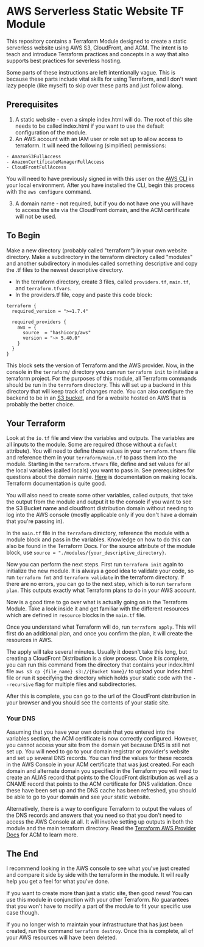 # AWS Serverless Static Website TF Module
This repository contains a Terraform Module designed to create a static serverless website using AWS S3, CloudFront, and ACM. The intent is to teach and introduce Terraform practices and concepts in a way that also supports best practices for severless hosting. 

Some parts of these instructions are left intentionally vague. This is because these parts include vital skills for using Terraform, and I don't want lazy people (like myself) to skip over these parts and just follow along. 

## Prerequisites

1. A static website - even a simple index.html will do. The root of this site needs to be called index.html if you want to use the default configuration of the module.
2. An AWS account with an IAM user or role set up to allow access to terraform. It will need the following (simplified) permissions:

```
- AmazonS3FullAccess
- AmazonCertificateManagerFullAccess
- CloudFrontFullAccess
```
You will need to have previously signed in with this user on the [AWS CLI](https://docs.aws.amazon.com/cli/latest/userguide/getting-started-install.html) in your local environment. After you have installed the CLI, begin this process with the `aws configure` command.

3. A domain name - not required, but if you do not have one you will have to access the site via the CloudFront domain, and the ACM certificate will not be used.

## To Begin

Make a new directory (probably called "terraform") in your own website directory. Make a subdirectory in the terraform directory called "modules" and another subdirectory in modules called something descriptive and copy the .tf files to the newest descriptive directory.
- In the terraform directory, create 3 files, called `providers.tf`, `main.tf`, and `terraform.tfvars`.
- In the providers.tf file, copy and paste this code block:


```
terraform {
  required_version = ">=1.7.4"

  required_providers {
    aws = {
      source  = "hashicorp/aws"
      version = "~> 5.40.0"
    }
  }
}

```

This block sets the version of Terraform and the AWS provider.
Now, in the console in the `terraform/` directory you can run `terraform init` to initialize a terraform project. For the purposes of this module, all Terraform commands should be run in the `terraform` directory. This will set up a backend in this directory that will keep track of changes made. You can also configure the backend to be in an [S3 bucket](https://developer.hashicorp.com/terraform/language/settings/backends/configuration), and for a website hosted on AWS that is probably the better choice. 

## Your Terraform
Look at the `io.tf` file and view the variables and outputs. The variables are all inputs to the module. Some are required (those without a `default` attribute). You will need to define these values in your `terraform.tfvars` file and reference them in your `terraform/main.tf` to pass them into the module. 
Starting in the `terraform.tfvars` file, define and set values for all the local variables (called locals) you want to pass in. See prerequisites for questions about the domain name. [Here](https://developer.hashicorp.com/terraform/language/values/variables) is documentation on making locals. Terraform documentation is quite good.

You will also need to create some other variables, called outputs, that take the output from the module and output it to the console if you want to see the S3 Bucket name and cloudfront distribution domain without needing to log into the AWS console (mostly applicable only if you don't have a domain that you're passing in). 

In the `main.tf` file in the `terraform` directory, reference the module with a module block and pass in the variables. Knowledge on how to do this can also be found in the Terraform Docs. For the source attribute of the module block, use `source = "./modules/{your_descriptive_directory}`.

Now you can perform the next steps. First run `terraform init` again to initialize the new module. It is always a good idea to validate your code, so run `terraform fmt` and `terraform validate` in the terraform directory. If there are no errors, you can go to the next step, which is to run `terraform plan`. This outputs exactly what Terraform plans to do in your AWS account. 

Now is a good time to go over what is actually going on in the Terraform Module. Take a look inside it and get familiar with the different resources which are defined in `resource` blocks in the `main.tf` file.

Once you understand what Terraform will do, run `terraform apply`. This will first do an additional plan, and once you confirm the plan, it will create the resources in AWS.

The apply will take several minutes. Usually it doesn't take this long, but creating a CloudFront Distribution is a slow process. Once it is complete, you can run this command from the directory that contains your index.html file `aws s3 cp {file_name} s3://{Bucket Name}/` to upload your index.html file or run it specifying the directory which holds your static code with the `--recursive` flag for multiple files and subdirectories.

After this is complete, you can go to the url of the CloudFront distribution in your browser and you should see the contents of your static site. 

### Your DNS

Assuming that you have your own domain that you entered into the variables section, the ACM certificate is now correctly configured. However, you cannot access your site from the domain yet because DNS is still not set up. You will need to go to your domain registrar or provider's website and set up several DNS records. You can find the values for these records in the AWS Console in your ACM certificate that was just created. For each domain and alternate domain you specified in the Terraform you will need to create an ALIAS record that points to the CloudFront distribution as well as a CNAME record that points to the ACM certificate for DNS validation. Once these have been set up and the DNS cache has been refreshed, you should be able to go to your domain and see your static website. 

Alternatively, there is a way to configure Terraform to output the values of the DNS records and answers that you need so that you don't need to access the AWS Console at all. It will involve setting up outputs in both the module and the main terraform directory. Read the [Terraform AWS Provider Docs](https://registry.terraform.io/providers/hashicorp/aws/latest/docs) for ACM to learn more.

## The End

I recommend looking in the AWS console to see what you've just created and compare it side by side with the terraform in the module. It will really help you get a feel for what you've done.

If you want to create more than just a static site, then good news! You can use this module in conjunction with your other Terraform. No guarantees that you won't have to modify a part of the module to fit your specific use case though.

If you no longer wish to maintain your infrastructure that has just been created, run the command `terraform destroy`. Once this is complete, all of your AWS resources will have been deleted.
